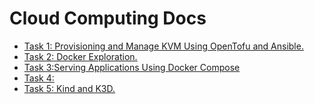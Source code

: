 # Cloud Computing Docs

- [Task 1: Provisioning and Manage KVM Using OpenTofu and Ansible.](/task1/)
- [Task 2: Docker Exploration.](/task2/)
- [Task 3:Serving Applications Using Docker Compose](/task3/)
- [Task 4:]()
- [Task 5: Kind and K3D.](https://github.com/danielcristho/k3d-kind-exploration)
